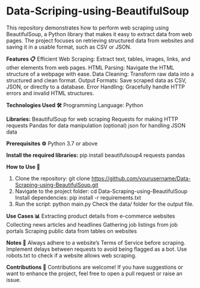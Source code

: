 # Data-Scriping-using-BeautifulSoup

This repository demonstrates how to perform web scraping using BeautifulSoup, a Python library that makes it easy to extract data from web pages. The project focuses on retrieving structured data from websites and saving it in a usable format, such as CSV or JSON.

**Features 📋**
Efficient Web Scraping: Extract text, tables, images, links, and other elements from web pages.
HTML Parsing: Navigate the HTML structure of a webpage with ease.
Data Cleaning: Transform raw data into a structured and clean format.
Output Formats: Save scraped data as CSV, JSON, or directly to a database.
Error Handling: Gracefully handle HTTP errors and invalid HTML structures.


**Technologies Used 🛠️**
Programming Language: Python


**Libraries:**
BeautifulSoup for web scraping
Requests for making HTTP requests
Pandas for data manipulation (optional)
json for handling JSON data


**Prerequisites ⚙️**
Python 3.7 or above


**Install the required libraries:**
pip install beautifulsoup4 requests pandas

**How to Use 🚀**
1. Clone the repository:
  git clone https://github.com/yourusername/Data-Scraping-using-BeautifulSoup.git
2. Navigate to the project folder:
  cd Data-Scraping-using-BeautifulSoup
    Install dependencies:
  pip install -r requirements.txt
4. Run the script:
  python main.py
Check the data/ folder for the output file.

**Use Cases 📊**
Extracting product details from e-commerce websites
Collecting news articles and headlines
Gathering job listings from job portals
Scraping public data from tables on websites


**Notes 📝**
Always adhere to a website’s Terms of Service before scraping.
Implement delays between requests to avoid being flagged as a bot.
Use robots.txt to check if a website allows web scraping.


**Contributions 🤝**
Contributions are welcome! If you have suggestions or want to enhance the project, feel free to open a pull request or raise an issue.

